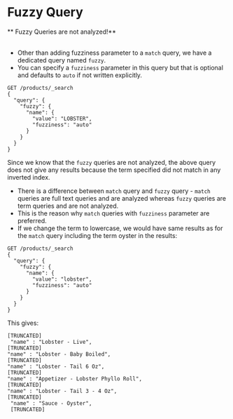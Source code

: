 # Fuzzy Query

** Fuzzy Queries are not analyzed!**
<br><br>

- Other than adding fuzziness parameter to a `match` query, we have a dedicated query named `fuzzy`.
- You can specify a `fuzziness` parameter in this query but that is optional and defaults to `auto` if not written explicitly.
```
GET /products/_search
{
  "query": {
    "fuzzy": {
      "name": {
        "value": "LOBSTER",
        "fuzziness": "auto"
      }
    }
  }
}
```
Since we know that the `fuzzy` queries are not analyzed, the above query does not give any results because the term specified did not match in any inverted index.
- There is a difference between `match` query and `fuzzy` query - `match` queries are full text queries and are analyzed whereas `fuzzy` queries are term queries and are not analyzed.
- This is the reason why `match` queries with `fuzziness` parameter are preferred.
- If we change the term to lowercase, we would have same results as for the `match` query including the term oyster in the results:
```
GET /products/_search
{
  "query": {
    "fuzzy": {
      "name": {
        "value": "lobster",
        "fuzziness": "auto"
      }
    }
  }
}
```
This gives:
```
[TRUNCATED]
 "name" : "Lobster - Live",
[TRUNCATED]
"name" : "Lobster - Baby Boiled",
[TRUNCATED]
"name" : "Lobster - Tail 6 Oz",
[TRUNCATED]
"name" : "Appetizer - Lobster Phyllo Roll",
[TRUNCATED]
"name" : "Lobster - Tail 3 - 4 Oz",
[TRUNCATED]
 "name" : "Sauce - Oyster",
 [TRUNCATED]
```